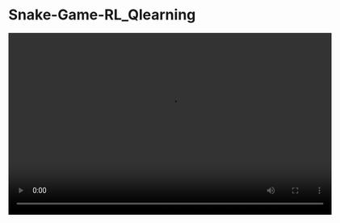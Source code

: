 # Snake-Game-RL_Qlearning

<video width="640" height="360" controls>
  <source src="./video/Snake Game 2025-01-24 17-21-50.mp4" type="video/mp4">
  <source src="./video/Snake Game 2025-01-24 17-21-50.mp4" type="video/webm">
  Your browser does not support the video tag.
</video>
